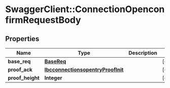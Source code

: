 # SwaggerClient::ConnectionOpenconfirmRequestBody

## Properties
Name | Type | Description | Notes
------------ | ------------- | ------------- | -------------
**base_req** | [**BaseReq**](BaseReq.md) |  | [optional] 
**proof_ack** | [**IbcconnectionsopentryProofInit**](IbcconnectionsopentryProofInit.md) |  | [optional] 
**proof_height** | **Integer** |  | [optional] 


